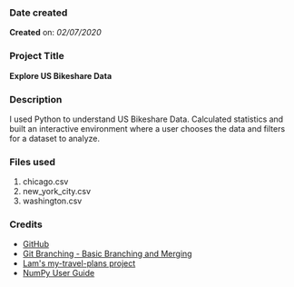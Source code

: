 ### Date created
**Created** on: *02/07/2020*

### Project Title
**Explore US Bikeshare Data**

### Description
I used Python to understand US Bikeshare Data.
Calculated statistics and built an interactive environment where a user chooses the data and filters for a dataset to analyze.

### Files used
1. chicago.csv
1. new_york_city.csv
1. washington.csv

### Credits
* [GitHub](http://github.com)
* [Git Branching - Basic Branching and Merging](https://git-scm.com/book/en/v2/Git-Branching-Basic-Branching-and-Merging)
* [Lam's my-travel-plans project](https://github.com/udacity/course-collaboration-travel-plans)
* [NumPy User Guide](https://docs.scipy.org/doc/numpy-1.13.0/user/index.html)
